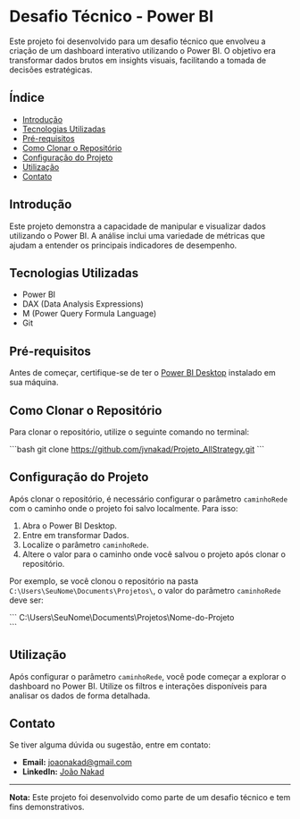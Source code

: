 # Desafio Técnico - Power BI

Este projeto foi desenvolvido para um desafio técnico que envolveu a criação de um dashboard interativo utilizando o Power BI. O objetivo era transformar dados brutos em insights visuais, facilitando a tomada de decisões estratégicas.

## Índice
- [Introdução](#introdução)
- [Tecnologias Utilizadas](#tecnologias-utilizadas)
- [Pré-requisitos](#pré-requisitos)
- [Como Clonar o Repositório](#como-clonar-o-repositório)
- [Configuração do Projeto](#configuração-do-projeto)
- [Utilização](#utilização)
- [Contato](#contato)

## Introdução

Este projeto demonstra a capacidade de manipular e visualizar dados utilizando o Power BI. A análise inclui uma variedade de métricas que ajudam a entender os principais indicadores de desempenho.

## Tecnologias Utilizadas

- Power BI
- DAX (Data Analysis Expressions)
- M (Power Query Formula Language)
- Git

## Pré-requisitos

Antes de começar, certifique-se de ter o [Power BI Desktop](https://powerbi.microsoft.com/desktop/) instalado em sua máquina.

## Como Clonar o Repositório

Para clonar o repositório, utilize o seguinte comando no terminal:

\```bash
git clone https://github.com/jvnakad/Projeto_AllStrategy.git
\```

## Configuração do Projeto

Após clonar o repositório, é necessário configurar o parâmetro `caminhoRede` com o caminho onde o projeto foi salvo localmente. Para isso:

1. Abra o Power BI Desktop.
2. Entre em transformar Dados.
3. Localize o parâmetro `caminhoRede`.
4. Altere o valor para o caminho onde você salvou o projeto após clonar o repositório.

Por exemplo, se você clonou o repositório na pasta `C:\Users\SeuNome\Documents\Projetos\`, o valor do parâmetro `caminhoRede` deve ser:

\```
C:\Users\SeuNome\Documents\Projetos\Nome-do-Projeto\
\```

## Utilização

Após configurar o parâmetro `caminhoRede`, você pode começar a explorar o dashboard no Power BI. Utilize os filtros e interações disponíveis para analisar os dados de forma detalhada.

## Contato

Se tiver alguma dúvida ou sugestão, entre em contato:

- **Email:** joaonakad@gmail.com
- **LinkedIn:** [João Nakad](https://www.linkedin.com/in/joaonakad/)

---

**Nota:** Este projeto foi desenvolvido como parte de um desafio técnico e tem fins demonstrativos.
